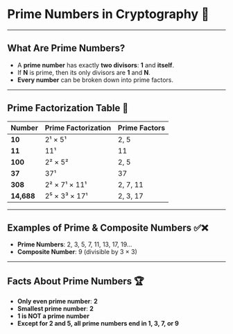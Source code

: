 # **Prime Numbers in Cryptography** 🔐

---

## **What Are Prime Numbers?**

- A **prime number** has exactly **two divisors**: **1** and **itself**.
- If **N** is prime, then its only divisors are **1** and **N**.
- **Every number** can be broken down into prime factors.

---

## **Prime Factorization Table** 🔢

| **Number** | **Prime Factorization** | **Prime Factors** |
| ---------- | ----------------------- | ----------------- |
| **10**     | 2¹ × 5¹                 | 2, 5              |
| **11**     | 11¹                     | 11                |
| **100**    | 2² × 5²                 | 2, 5              |
| **37**     | 37¹                     | 37                |
| **308**    | 2² × 7¹ × 11¹           | 2, 7, 11          |
| **14,688** | 2⁵ × 3³ × 17¹           | 2, 3, 17          |

---

## **Examples of Prime & Composite Numbers** ✅❌

- **Prime Numbers**: 2, 3, 5, 7, 11, 13, 17, 19...
- **Composite Number**: 9 (divisible by 3 × 3)

---

## **Facts About Prime Numbers** 🏆

- **Only even prime number**: **2**
- **Smallest prime number**: **2**
- **1 is NOT a prime number**
- **Except for 2 and 5, all prime numbers end in 1, 3, 7, or 9**
